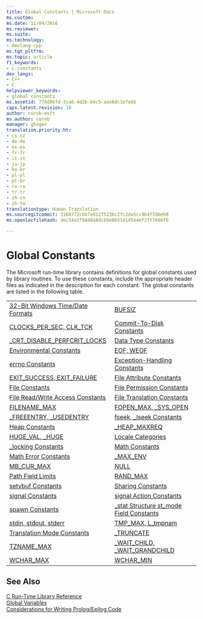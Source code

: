```yaml
---
title: Global Constants | Microsoft Docs
ms.custom: 
ms.date: 11/04/2016
ms.reviewer: 
ms.suite: 
ms.technology:
- devlang-cpp
ms.tgt_pltfrm: 
ms.topic: article
f1_keywords:
- c.constants
dev_langs:
- C++
- C
helpviewer_keywords:
- global constants
ms.assetid: 778d86fd-3ca6-4d2b-b4c5-aee6dc1efe6b
caps.latest.revision: 10
author: corob-msft
ms.author: corob
manager: ghogen
translation.priority.ht:
- cs-cz
- de-de
- es-es
- fr-fr
- it-it
- ja-jp
- ko-kr
- pl-pl
- pt-br
- ru-ru
- tr-tr
- zh-cn
- zh-tw
translationtype: Human Translation
ms.sourcegitcommit: 3168772cbb7e8127523bc2fc2da5cc9b4f59beb8
ms.openlocfilehash: dec54a2f8448a8dcbbe8b514145e4ef2ff7666f6

---
```

# Global Constants
The Microsoft run-time library contains definitions for global constants used by library routines. To use these constants, include the appropriate header files as indicated in the description for each constant. The global constants are listed in the following table.  
  
|||  
|-|-|  
|[32-Bit Windows Time/Date Formats](../c-runtime-library/32-bit-windows-time-date-formats.md)|[BUFSIZ](../c-runtime-library/bufsiz.md)|  
|[CLOCKS_PER_SEC, CLK_TCK](../c-runtime-library/clocks-per-sec-clk-tck.md)|[Commit-To-Disk Constants](../c-runtime-library/commit-to-disk-constants.md)|  
|[_CRT_DISABLE_PERFCRIT_LOCKS](../c-runtime-library/crt-disable-perfcrit-locks.md)|[Data Type Constants](../c-runtime-library/data-type-constants.md)|  
|[Environmental Constants](../c-runtime-library/environmental-constants.md)|[EOF, WEOF](../c-runtime-library/eof-weof.md)|  
|[errno Constants](../c-runtime-library/errno-constants.md)|[Exception-Handling Constants](../c-runtime-library/exception-handling-constants.md)|  
|[EXIT_SUCCESS, EXIT_FAILURE](../c-runtime-library/exit-success-exit-failure.md)|[File Attribute Constants](../c-runtime-library/file-attribute-constants.md)|  
|[File Constants](../c-runtime-library/file-constants.md)|[File Permission Constants](../c-runtime-library/file-permission-constants.md)|  
|[File Read/Write Access Constants](../c-runtime-library/file-read-write-access-constants.md)|[File Translation Constants](../c-runtime-library/file-translation-constants.md)|  
|[FILENAME_MAX](../c-runtime-library/filename-max.md)|[FOPEN_MAX, _SYS_OPEN](../c-runtime-library/fopen-max-sys-open.md)|  
|[_FREEENTRY, _USEDENTRY](../c-runtime-library/freeentry-usedentry.md)|[fseek, _lseek Constants](../c-runtime-library/fseek-lseek-constants.md)|  
|[Heap Constants](../c-runtime-library/heap-constants.md)|[_HEAP_MAXREQ](../c-runtime-library/heap-maxreq.md)|  
|[HUGE_VAL, _HUGE](../c-runtime-library/huge-val-huge.md)|[Locale Categories](../c-runtime-library/locale-categories.md)|  
|[_locking Constants](../c-runtime-library/locking-constants.md)|[Math Constants](../c-runtime-library/math-constants.md)|  
|[Math Error Constants](../c-runtime-library/math-error-constants.md)|[_MAX_ENV](../c-runtime-library/max-env.md)|  
|[MB_CUR_MAX](../c-runtime-library/mb-cur-max.md)|[NULL](../c-runtime-library/null-crt.md)|  
|[Path Field Limits](../c-runtime-library/path-field-limits.md)|[RAND_MAX](../c-runtime-library/rand-max.md)|  
|[setvbuf Constants](../c-runtime-library/setvbuf-constants.md)|[Sharing Constants](../c-runtime-library/sharing-constants.md)|  
|[signal Constants](../c-runtime-library/signal-constants.md)|[signal Action Constants](../c-runtime-library/signal-action-constants.md)|  
|[spawn Constants](../c-runtime-library/spawn-constants.md)|[_stat Structure st_mode Field Constants](../c-runtime-library/stat-structure-st-mode-field-constants.md)|  
|[stdin, stdout, stderr](../c-runtime-library/stdin-stdout-stderr.md)|[TMP_MAX, L_tmpnam](../c-runtime-library/tmp-max-l-tmpnam.md)|  
|[Translation Mode Constants](../c-runtime-library/translation-mode-constants.md)|[_TRUNCATE](../c-runtime-library/truncate.md)|  
|[TZNAME_MAX](../c-runtime-library/tzname-max.md)|[_WAIT_CHILD, _WAIT_GRANDCHILD](../c-runtime-library/wait-child-wait-grandchild.md)|  
|[WCHAR_MAX](../c-runtime-library/wchar-max.md)|[WCHAR_MIN](../c-runtime-library/wchar-min.md)|  
  
## See Also  
 [C Run-Time Library Reference](../c-runtime-library/c-run-time-library-reference.md)   
 [Global Variables](../c-runtime-library/global-variables.md)   
 [Considerations for Writing Prolog/Epilog Code](../cpp/considerations-for-writing-prolog-epilog-code.md)


<!--HONumber=Jan17_HO1-->


